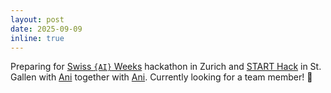 ```yaml
---
layout: post
date: 2025-09-09
inline: true
---
```


Preparing for [Swiss `{AI}` Weeks](https://swiss-ai-weeks.ch/hacks-and-events/ZurichHack-26270925) hackathon in Zurich and [START Hack](https://starthack.eu) in St. Gallen with [Ani](https://www.linkedin.com/in/ani-t-4961b210b/) together with [Ani](https://www.linkedin.com/in/ani-t-4961b210b/). Currently looking for a team member! 🤝


